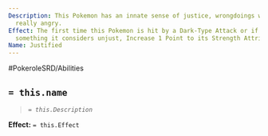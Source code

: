 ```yaml
---
Description: This Pokemon has an innate sense of justice, wrongdoings will make them
  really angry.
Effect: The first time this Pokemon is hit by a Dark-Type Attack or if it has witnessed
  something it considers unjust, Increase 1 Point to its Strength Attribute.
Name: Justified
---
```


#PokeroleSRD/Abilities

## `= this.name`

> *`= this.Description`*

**Effect:** `= this.Effect`